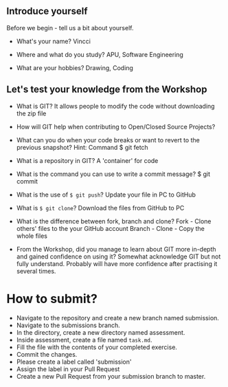 ## Introduce yourself

Before we begin - tell us a bit about yourself.

- What's your name?
    Vincci

- Where and what do you study?
    APU, Software Engineering

- What are your hobbies?
    Drawing, Coding

## Let's test your knowledge from the Workshop
- What is GIT?
    It allows people to modify the code without downloading the zip file

- How will GIT help when contributing to Open/Closed Source Projects?
    

- What can you do when your code breaks or want to revert to the previous snapshot? Hint: Command
    $ git fetch

- What is a repository in GIT?
    A 'container' for code

- What is the command you can use to write a commit message?
    $ git commit

- What is the use of `$ git push`?
    Update your file in PC to GitHub

- What is `$ git clone`?
    Download the files from GitHub to PC

- What is the difference between fork, branch and clone?
    Fork - Clone others' files to the your GitHub account
    Branch - 
    Clone - Copy the whole files

- From the Workshop, did you manage to learn about GIT more in-depth and gained confidence on using it?
    Somewhat acknowledge GIT but not fully understand. Probably will have more confidence after practising it several times. 

# How to submit?
- Navigate to the repository and create a new branch named submission.
- Navigate to the submissions branch.
- In the directory, create a new directory named assessment.
- Inside assessment, create a file named `task.md`.
- Fill the file with the contents of your completed exercise.
- Commit the changes.
- Please create a label called 'submission'
- Assign the label in your Pull Request
- Create a new Pull Request from your submission branch to master.
